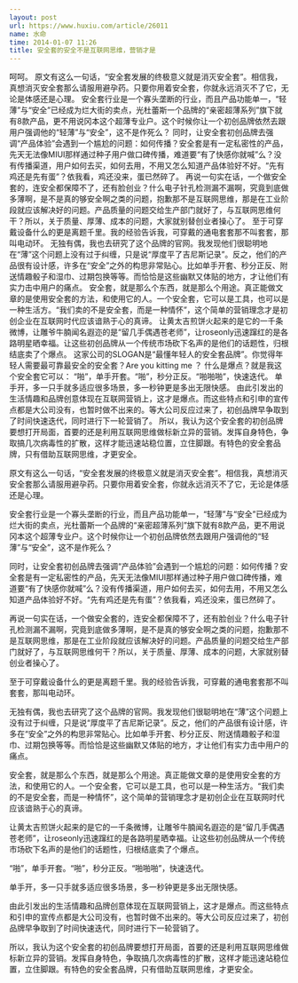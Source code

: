 ```yaml
---
layout: post
url: https://www.huxiu.com/article/26011
name: 水命
time: 2014-01-07 11:26
title: 安全套的安全不是互联网思维，营销才是
---
```

呵呵。 原文有这么一句话，“安全套发展的终极意义就是消灭安全套”。相信我，真想消灭安全套那么请服用避孕药。只要你用着安全套，你就永远消灭不了它，无论是体感还是心理。 安全套行业是一个寡头垄断的行业，而且产品功能单一，“轻薄”与“安全”已经成为烂大街的卖点，光杜蕾斯一个品牌的“亲密超薄系列”旗下就有8款产品，更不用说冈本这个超薄专业户。这个时候你让一个初创品牌依然去跟用户强调他的“轻薄”与“安全”，这不是作死么？ 同时，让安全套初创品牌去强调“产品体验”会遇到一个尴尬的问题：如何传播？安全套是有一定私密性的产品，先天无法像MIUI那样通过种子用户做口碑传播，难道要“有了快感你就喊”么？没有传播渠道，用户如何去买，如何去用，不用又怎么知道产品体验好不好。“先有鸡还是先有蛋”？依我看，鸡还没来，蛋已然碎了。 再说一句实在话，一个做安全套的，连安全都保障不了，还有脸创业？什么电子针孔检测漏不漏啊，究竟到底做多薄啊，是不是真的够安全啊之类的问题，抱歉那不是互联网思维，那是在工业阶段就应该解决好的问题。产品质量的问题交给生产部门就好了，与互联网思维何干？所以，关于质量、厚薄、成本的问题，大家就别替创业者操心了。 至于可穿戴设备什么的更是离题千里。我的经验告诉我，可穿戴的通电套套那不叫套套，那叫电动环。 无独有偶，我也去研究了这个品牌的官网。我发现他们很聪明地在“薄”这个问题上没有过于纠缠，只是说“厚度平了吉尼斯记录”。反之，他们的产品很有设计感，许多在“安全”之外的构思非常贴心。比如单手开套、秒分正反、附送情趣骰子和湿巾、过期包换等等。而恰恰是这些幽默又体贴的地方，才让他们有实力击中用户的痛点。 安全套，就是那么个东西，就是那么个用途。真正能做文章的是使用安全套的方法，和使用它的人。一个安全套，它可以是工具，也可以是一种生活方。“我们卖的不是安全套，而是一种情怀”，这个简单的营销理念才是初创企业在互联网时代应该谙熟于心的真谛。 让黄太吉煎饼火起来的是它的一千条微博，让雕爷牛腩闻名遐迩的是“留几手偶遇苍老师”，让roseonly迅速蹿红的是各路明星晒幸福。让这些初创品牌从一个传统市场砍下名声的是他们的话题性，归根结底卖了个爆点。 这家公司的SLOGAN是“最懂年轻人的安全套品牌”。你觉得年轻人需要最可靠最安全的安全套？Are you kitting me ？ 什么是爆点？就是我这个安全套它可以： “啪”，单手开套。“啪”，秒分正反。“啪啪啪”，快速迭代。 单手开，多一只手就多适应很多场景，多一秒钟更是多出无限快感。 由此引发出的生活情趣和品牌创意体现在互联网营销上，这才是爆点。而这些特点和引申的宣传点都是大公司没有，也暂时做不出来的。等大公司反应过来了，初创品牌早争取到了时间快速迭代，同时进行下一轮营销了。 所以，我认为这个安全套的初创品牌要想打开局面，首要的还是利用互联网思维做标新立异的营销。发挥自身特色，争取搞几次病毒性的扩散，这样才能迅速站稳位置，立住脚跟。有特色的安全套品牌，只有借助互联网思维，才更安全。

原文有这么一句话，“安全套发展的终极意义就是消灭安全套”。相信我，真想消灭安全套那么请服用避孕药。只要你用着安全套，你就永远消灭不了它，无论是体感还是心理。

安全套行业是一个寡头垄断的行业，而且产品功能单一，“轻薄”与“安全”已经成为烂大街的卖点，光杜蕾斯一个品牌的“亲密超薄系列”旗下就有8款产品，更不用说冈本这个超薄专业户。这个时候你让一个初创品牌依然去跟用户强调他的“轻薄”与“安全”，这不是作死么？

同时，让安全套初创品牌去强调“产品体验”会遇到一个尴尬的问题：如何传播？安全套是有一定私密性的产品，先天无法像MIUI那样通过种子用户做口碑传播，难道要“有了快感你就喊”么？没有传播渠道，用户如何去买，如何去用，不用又怎么知道产品体验好不好。“先有鸡还是先有蛋”？依我看，鸡还没来，蛋已然碎了。

再说一句实在话，一个做安全套的，连安全都保障不了，还有脸创业？什么电子针孔检测漏不漏啊，究竟到底做多薄啊，是不是真的够安全啊之类的问题，抱歉那不是互联网思维，那是在工业阶段就应该解决好的问题。产品质量的问题交给生产部门就好了，与互联网思维何干？所以，关于质量、厚薄、成本的问题，大家就别替创业者操心了。

至于可穿戴设备什么的更是离题千里。我的经验告诉我，可穿戴的通电套套那不叫套套，那叫电动环。

无独有偶，我也去研究了这个品牌的官网。我发现他们很聪明地在“薄”这个问题上没有过于纠缠，只是说“厚度平了吉尼斯记录”。反之，他们的产品很有设计感，许多在“安全”之外的构思非常贴心。比如单手开套、秒分正反、附送情趣骰子和湿巾、过期包换等等。而恰恰是这些幽默又体贴的地方，才让他们有实力击中用户的痛点。

安全套，就是那么个东西，就是那么个用途。真正能做文章的是使用安全套的方法，和使用它的人。一个安全套，它可以是工具，也可以是一种生活方。“我们卖的不是安全套，而是一种情怀”，这个简单的营销理念才是初创企业在互联网时代应该谙熟于心的真谛。

让黄太吉煎饼火起来的是它的一千条微博，让雕爷牛腩闻名遐迩的是“留几手偶遇苍老师”，让roseonly迅速蹿红的是各路明星晒幸福。让这些初创品牌从一个传统市场砍下名声的是他们的话题性，归根结底卖了个爆点。

“啪”，单手开套。“啪”，秒分正反。“啪啪啪”，快速迭代。

单手开，多一只手就多适应很多场景，多一秒钟更是多出无限快感。

由此引发出的生活情趣和品牌创意体现在互联网营销上，这才是爆点。而这些特点和引申的宣传点都是大公司没有，也暂时做不出来的。等大公司反应过来了，初创品牌早争取到了时间快速迭代，同时进行下一轮营销了。

所以，我认为这个安全套的初创品牌要想打开局面，首要的还是利用互联网思维做标新立异的营销。发挥自身特色，争取搞几次病毒性的扩散，这样才能迅速站稳位置，立住脚跟。有特色的安全套品牌，只有借助互联网思维，才更安全。

